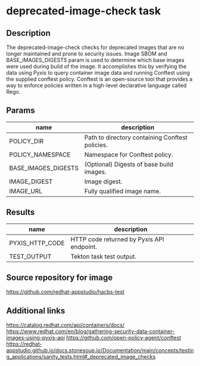 # deprecated-image-check task

## Description

The deprecated-image-check checks for deprecated images that are no longer maintained and prone to security issues.
Image SBOM and BASE_IMAGES_DIGESTS param is used to determine which base images were used during build of the image.
It accomplishes this by verifying the data using Pyxis to query container image data and running Conftest using the
supplied conftest policy. Conftest is an open-source tool that provides a way to enforce policies written
in a high-level declarative language called Rego.

## Params

| name                | description                                     |
|---------------------|-------------------------------------------------|
| POLICY_DIR          | Path to directory containing Conftest policies. |
| POLICY_NAMESPACE    | Namespace for Conftest policy.                  |
| BASE_IMAGES_DIGESTS | (Optional) Digests of base build images.        |
| IMAGE_DIGEST        | Image digest.                                   |
| IMAGE_URL           | Fully qualified image name.                     |

## Results

| name              | description                               |
|-------------------|-------------------------------------------|
| PYXIS_HTTP_CODE   | HTTP code returned by Pyxis API endpoint. |
| TEST_OUTPUT       | Tekton task test output.                  |

## Source repository for image

https://github.com/redhat-appstudio/hacbs-test

## Additional links

https://catalog.redhat.com/api/containers/docs/
https://www.redhat.com/en/blog/gathering-security-data-container-images-using-pyxis-api
https://github.com/open-policy-agent/conftest
https://redhat-appstudio.github.io/docs.stonesoup.io/Documentation/main/concepts/testing_applications/sanity_tests.html#_deprecated_image_checks
